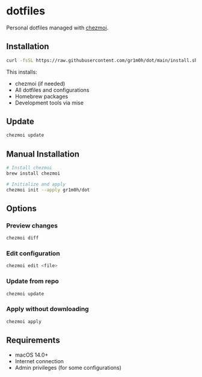 # dotfiles

Personal dotfiles managed with [chezmoi](https://www.chezmoi.io/).

## Installation

```sh
curl -fsSL https://raw.githubusercontent.com/gr1m0h/dot/main/install.sh | sh
```

This installs:
- chezmoi (if needed)
- All dotfiles and configurations
- Homebrew packages
- Development tools via mise

## Update

```sh
chezmoi update
```

## Manual Installation

```sh
# Install chezmoi
brew install chezmoi

# Initialize and apply
chezmoi init --apply gr1m0h/dot
```

## Options

### Preview changes
```sh
chezmoi diff
```

### Edit configuration
```sh
chezmoi edit <file>
```

### Update from repo
```sh
chezmoi update
```

### Apply without downloading
```sh
chezmoi apply
```

## Requirements

- macOS 14.0+
- Internet connection
- Admin privileges (for some configurations)